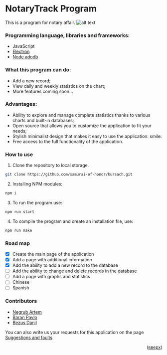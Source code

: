 <div id="top"></div>

# NotaryTrack Program
This is a program for notary affair.
![alt text](./src/img/screen1.png)

### Programming language, libraries and frameworks: 
* JavaScript
* [Electron](https://www.electronjs.org/)
* [Node adodb](https://github.com/nuintun/node-adodb)

### What this program can do:
* Add a new record;
* View daily and weekly statistics on the chart;
* More features coming soon...

### Advantages:
* Ability to explore and manage complete statistics thanks to various charts and built-in databases;
* Open source that allows you to customize the application to fit your needs;
* Stylish minimalist design that makes it easy to use the application: smile:
* Free access to the full functionality of the application.

### How to use
1. Clone the repository to local storage.
```sh
git clone https://github.com/samurai-of-honor/kursach.git
```
2. Installing NPM modules:
```sh
npm i
```
3. To run the program use:
```sh
npm run start
```
4. To compile the program and create an installation file, use:
```sh
npm run make
```

### Road map
- [x] Create the main page of the application
- [x] Add a page with additional information
- [x] Add the ability to add a new record to the database
- [ ] Add the ability to change and delete records in the database
- [ ] Add a page with graphs and statistics
- [ ] Chinese
- [ ] Spanish

### Contributors
* [Negrub Artem](https://github.com/Artic67)
* [Baran Pavlo](https://github.com/samurai-of-honor)
* [Bezus Danil](https://github.com/danilbezus)

You can also write us your requests for this application on the page [Suggestions and faults](https://github.com/samurai-of-honor/kursach/issues)
<p align="right">(<a href="#top">вверх</a>)</p>
